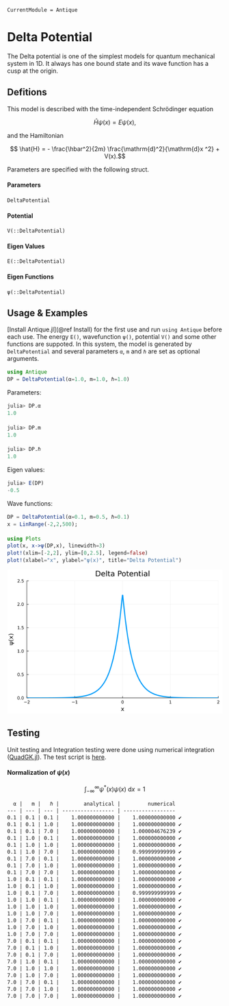 ```@meta
CurrentModule = Antique
```

# Delta Potential

The Delta potential is one of the simplest models for quantum mechanical system in 1D.
It always has one bound state and its wave function has a cusp at the origin.

## Defitions

This model is described with the time-independent Schrödinger equation

```math
  \hat{H} \psi(x) = E \psi(x),
```

and the Hamiltonian
```math
  \hat{H} = - \frac{\hbar^2}{2m} \frac{\mathrm{d}^2}{\mathrm{d}x ^2} + V(x).
```

Parameters are specified with the following struct.

#### Parameters

```@docs
DeltaPotential
```

#### Potential
```@docs
V(::DeltaPotential)
```

#### Eigen Values
```@docs
E(::DeltaPotential)
```

#### Eigen Functions
```@docs
ψ(::DeltaPotential)
```

## Usage & Examples

[Install Antique.jl](@ref Install) for the first use and run `using Antique` before each use. The energy `E()`, wavefunction `ψ()`, potential `V()` and some other functions are suppoted. In this system, the model is generated by `DeltaPotential` and several parameters `α`, `m` and `ℏ` are set as optional arguments.

```julia
using Antique
DP = DeltaPotential(α=1.0, m=1.0, ℏ=1.0)
```




Parameters:

```julia
julia> DP.α
1.0

julia> DP.m
1.0

julia> DP.ℏ
1.0
```



Eigen values:

```julia
julia> E(DP)
-0.5
```



Wave functions:

```julia
DP = DeltaPotential(α=0.1, m=0.5, ℏ=0.1)
x = LinRange(-2,2,500);

using Plots
plot(x, x->ψ(DP,x), linewidth=3)
plot!(xlim=[-2,2], ylim=[0,2.5], legend=false)
plot!(xlabel="x", ylabel="ψ(x)", title="Delta Potential")
```

![](./assets/fig//DeltaPotential_4_1.png)



## Testing

Unit testing and Integration testing were done using numerical integration ([QuadGK.jl](https://juliamath.github.io/QuadGK.jl/stable/)). The test script is [here](https://github.com/ohno/Antique.jl/blob/main/test/DeltaPotential.jl).

#### Normalization of $\psi(x)$

```math
\int_{-\infty}^{\infty} \psi^\ast(x) \psi(x) ~\mathrm{d}x = 1
```

```
  α |   m |   ℏ |        analytical |         numerical 
--- | --- | --- | ----------------- | ----------------- 
0.1 | 0.1 | 0.1 |    1.000000000000 |    1.000000000000 ✔
0.1 | 0.1 | 1.0 |    1.000000000000 |    1.000000000000 ✔
0.1 | 0.1 | 7.0 |    1.000000000000 |    1.000004676239 ✔
0.1 | 1.0 | 0.1 |    1.000000000000 |    1.000000000000 ✔
0.1 | 1.0 | 1.0 |    1.000000000000 |    1.000000000000 ✔
0.1 | 1.0 | 7.0 |    1.000000000000 |    0.999999999999 ✔
0.1 | 7.0 | 0.1 |    1.000000000000 |    1.000000000000 ✔
0.1 | 7.0 | 1.0 |    1.000000000000 |    1.000000000000 ✔
0.1 | 7.0 | 7.0 |    1.000000000000 |    1.000000000000 ✔
1.0 | 0.1 | 0.1 |    1.000000000000 |    1.000000000000 ✔
1.0 | 0.1 | 1.0 |    1.000000000000 |    1.000000000000 ✔
1.0 | 0.1 | 7.0 |    1.000000000000 |    0.999999999999 ✔
1.0 | 1.0 | 0.1 |    1.000000000000 |    1.000000000000 ✔
1.0 | 1.0 | 1.0 |    1.000000000000 |    1.000000000000 ✔
1.0 | 1.0 | 7.0 |    1.000000000000 |    1.000000000000 ✔
1.0 | 7.0 | 0.1 |    1.000000000000 |    1.000000000000 ✔
1.0 | 7.0 | 1.0 |    1.000000000000 |    1.000000000000 ✔
1.0 | 7.0 | 7.0 |    1.000000000000 |    1.000000000000 ✔
7.0 | 0.1 | 0.1 |    1.000000000000 |    1.000000000000 ✔
7.0 | 0.1 | 1.0 |    1.000000000000 |    1.000000000000 ✔
7.0 | 0.1 | 7.0 |    1.000000000000 |    1.000000000000 ✔
7.0 | 1.0 | 0.1 |    1.000000000000 |    1.000000000000 ✔
7.0 | 1.0 | 1.0 |    1.000000000000 |    1.000000000000 ✔
7.0 | 1.0 | 7.0 |    1.000000000000 |    1.000000000000 ✔
7.0 | 7.0 | 0.1 |    1.000000000000 |    1.000000000000 ✔
7.0 | 7.0 | 1.0 |    1.000000000000 |    1.000000000000 ✔
7.0 | 7.0 | 7.0 |    1.000000000000 |    1.000000000000 ✔

```

